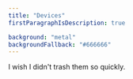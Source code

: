 ```yaml
---
title: "Devices"
firstParagraphIsDescription: true

background: "metal"
backgroundFallback: "#666666"
---
```


I wish I didn't trash them so quickly.
